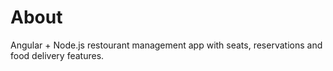 # About 
Angular + Node.js restourant management app with seats, reservations and food delivery features.
